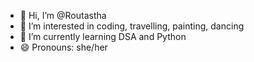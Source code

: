 - 👋 Hi, I’m @Routastha
- 👀 I’m interested in coding, travelling, painting, dancing
- 🌱 I’m currently learning DSA and Python
- 😄 Pronouns: she/her
  

<!---
Routastha/Routastha is a ✨ special ✨ repository because its `README.md` (this file) appears on your GitHub profile.
You can click the Preview link to take a look at your changes.
--->
